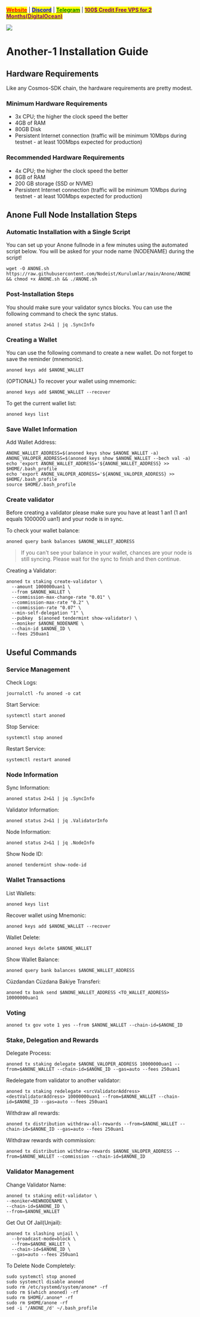 &#x20;                             [<mark style="color:red;">**Website**</mark>](https://nodeist.net/) | [<mark style="color:blue;">**Discord**</mark>](https://discord.gg/ypx7mJ6Zzb) | [<mark style="color:green;">**Telegram**</mark>](https://t.me/noodeist) | [<mark style="color:purple;">**100$ Credit Free VPS for 2 Months(DigitalOcean)**</mark>](https://nodeist.net/)<mark style="color:purple;"></mark>

![](https://i.hizliresim.com/cdpen5h.png)

# Another-1 Installation Guide
## Hardware Requirements
Like any Cosmos-SDK chain, the hardware requirements are pretty modest.

### Minimum Hardware Requirements
  - 3x CPU; the higher the clock speed the better
  - 4GB of RAM
  - 80GB Disk
  - Persistent Internet connection (traffic will be minimum 10Mbps during testnet - at least 100Mbps expected for production)

### Recommended Hardware Requirements
  - 4x CPU; the higher the clock speed the better
  - 8GB of RAM
  - 200 GB storage (SSD or NVME)
  - Persistent Internet connection (traffic will be minimum 10Mbps during testnet - at least 100Mbps expected for production)

## Anone Full Node Installation Steps
### Automatic Installation with a Single Script
You can set up your Anone fullnode in a few minutes using the automated script below.
You will be asked for your node name (NODENAME) during the script!

```
wget -O ANONE.sh https://raw.githubusercontent.com/Nodeist/Kurulumlar/main/Anone/ANONE && chmod +x ANONE.sh && ./ANONE.sh
```

### Post-Installation Steps

You should make sure your validator syncs blocks.
You can use the following command to check the sync status.
```
anoned status 2>&1 | jq .SyncInfo
```

### Creating a Wallet
You can use the following command to create a new wallet. Do not forget to save the reminder (mnemonic).
```
anoned keys add $ANONE_WALLET
```

(OPTIONAL) To recover your wallet using mnemonic:
```
anoned keys add $ANONE_WALLET --recover
```

To get the current wallet list:
```
anoned keys list
```

### Save Wallet Information
Add Wallet Address:
```
ANONE_WALLET_ADDRESS=$(anoned keys show $ANONE_WALLET -a)
ANONE_VALOPER_ADDRESS=$(anoned keys show $ANONE_WALLET --bech val -a)
echo 'export ANONE_WALLET_ADDRESS='${ANONE_WALLET_ADDRESS} >> $HOME/.bash_profile
echo 'export ANONE_VALOPER_ADDRESS='${ANONE_VALOPER_ADDRESS} >> $HOME/.bash_profile
source $HOME/.bash_profile
```


### Create validator
Before creating a validator please make sure you have at least 1 an1 (1 an1 equals 1000000 uan1) and your node is in sync.

To check your wallet balance:
```
anoned query bank balances $ANONE_WALLET_ADDRESS
```
> If you can't see your balance in your wallet, chances are your node is still syncing. Please wait for the sync to finish and then continue.

Creating a Validator:
```
anoned tx staking create-validator \
  --amount 1000000uan1 \
  --from $ANONE_WALLET \
  --commission-max-change-rate "0.01" \
  --commission-max-rate "0.2" \
  --commission-rate "0.07" \
  --min-self-delegation "1" \
  --pubkey  $(anoned tendermint show-validator) \
  --moniker $ANONE_NODENAME \
  --chain-id $ANONE_ID \
  --fees 250uan1
```



## Useful Commands
### Service Management
Check Logs:
```
journalctl -fu anoned -o cat
```

Start Service:
```
systemctl start anoned
```

Stop Service:
```
systemctl stop anoned
```

Restart Service:
```
systemctl restart anoned
```

### Node Information
Sync Information:
```
anoned status 2>&1 | jq .SyncInfo
```

Validator Information:
```
anoned status 2>&1 | jq .ValidatorInfo
```

Node Information:
```
anoned status 2>&1 | jq .NodeInfo
```

Show Node ID:
```
anoned tendermint show-node-id
```

### Wallet Transactions
List Wallets:
```
anoned keys list
```

Recover wallet using Mnemonic:
```
anoned keys add $ANONE_WALLET --recover
```

Wallet Delete:
```
anoned keys delete $ANONE_WALLET
```

Show Wallet Balance:
```
anoned query bank balances $ANONE_WALLET_ADDRESS
```

Cüzdandan Cüzdana Bakiye Transferi:
```
anoned tx bank send $ANONE_WALLET_ADDRESS <TO_WALLET_ADDRESS> 10000000uan1
```

### Voting
```
anoned tx gov vote 1 yes --from $ANONE_WALLET --chain-id=$ANONE_ID
```

### Stake, Delegation and Rewards
Delegate Process:
```
anoned tx staking delegate $ANONE_VALOPER_ADDRESS 10000000uan1 --from=$ANONE_WALLET --chain-id=$ANONE_ID --gas=auto --fees 250uan1
```

Redelegate from validator to another validator:
```
anoned tx staking redelegate <srcValidatorAddress> <destValidatorAddress> 10000000uan1 --from=$ANONE_WALLET --chain-id=$ANONE_ID --gas=auto --fees 250uan1
```

Withdraw all rewards:
```
anoned tx distribution withdraw-all-rewards --from=$ANONE_WALLET --chain-id=$ANONE_ID --gas=auto --fees 250uan1
```

Withdraw rewards with commission:
```
anoned tx distribution withdraw-rewards $ANONE_VALOPER_ADDRESS --from=$ANONE_WALLET --commission --chain-id=$ANONE_ID
```

### Validator Management
Change Validator Name:
```
anoned tx staking edit-validator \
--moniker=NEWNODENAME \
--chain-id=$ANONE_ID \
--from=$ANONE_WALLET
```

Get Out Of Jail(Unjail): 
```
anoned tx slashing unjail \
  --broadcast-mode=block \
  --from=$ANONE_WALLET \
  --chain-id=$ANONE_ID \
  --gas=auto --fees 250uan1
```

To Delete Node Completely:
```
sudo systemctl stop anoned
sudo systemctl disable anoned
sudo rm /etc/systemd/system/anone* -rf
sudo rm $(which anoned) -rf
sudo rm $HOME/.anone* -rf
sudo rm $HOME/anone -rf
sed -i '/ANONE_/d' ~/.bash_profile
```
